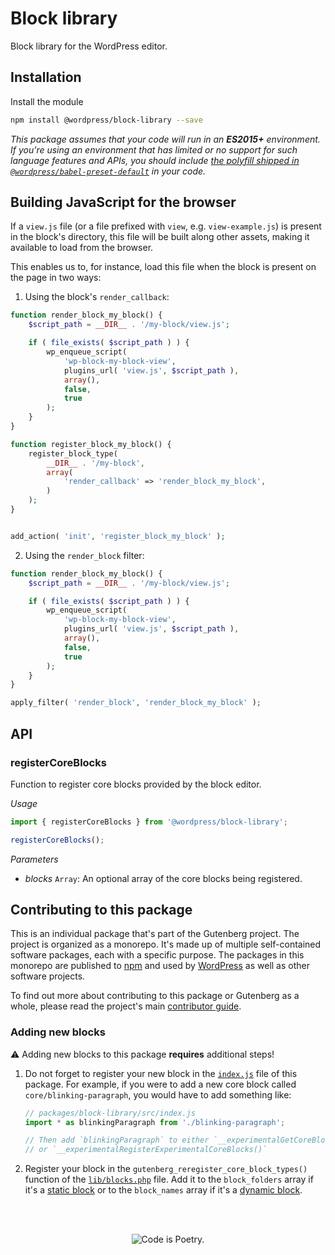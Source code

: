 # Block library

Block library for the WordPress editor.

## Installation

Install the module

```bash
npm install @wordpress/block-library --save
```

_This package assumes that your code will run in an **ES2015+** environment. If you're using an environment that has limited or no support for such language features and APIs, you should include [the polyfill shipped in `@wordpress/babel-preset-default`](https://github.com/WordPress/gutenberg/tree/HEAD/packages/babel-preset-default#polyfill) in your code._

## Building JavaScript for the browser

If a `view.js` file (or a file prefixed with `view`, e.g. `view-example.js`) is present in the block's directory, this file will be built along other assets, making it available to load from the browser.

This enables us to, for instance, load this file when the block is present on the page in two ways:

1.  Using the block's `render_callback`:

```php
function render_block_my_block() {
	$script_path = __DIR__ . '/my-block/view.js';

 	if ( file_exists( $script_path ) ) {
 		wp_enqueue_script(
 			'wp-block-my-block-view',
 			plugins_url( 'view.js', $script_path ),
 			array(),
 			false,
 			true
 		);
 	}
}

function register_block_my_block() {
	register_block_type(
		__DIR__ . '/my-block',
		array(
			'render_callback' => 'render_block_my_block',
		)
	);
}


add_action( 'init', 'register_block_my_block' );
```

2.  Using the `render_block` filter:

```php
function render_block_my_block() {
	$script_path = __DIR__ . '/my-block/view.js';

 	if ( file_exists( $script_path ) ) {
 		wp_enqueue_script(
 			'wp-block-my-block-view',
 			plugins_url( 'view.js', $script_path ),
 			array(),
 			false,
 			true
 		);
 	}
}

apply_filter( 'render_block', 'render_block_my_block' );
```

## API

<!-- START TOKEN(Autogenerated API docs) -->

### registerCoreBlocks

Function to register core blocks provided by the block editor.

_Usage_

```js
import { registerCoreBlocks } from '@wordpress/block-library';

registerCoreBlocks();
```

_Parameters_

-   _blocks_ `Array`: An optional array of the core blocks being registered.

<!-- END TOKEN(Autogenerated API docs) -->

## Contributing to this package

This is an individual package that's part of the Gutenberg project. The project is organized as a monorepo. It's made up of multiple self-contained software packages, each with a specific purpose. The packages in this monorepo are published to [npm](https://www.npmjs.com/) and used by [WordPress](https://make.wordpress.org/core/) as well as other software projects.

To find out more about contributing to this package or Gutenberg as a whole, please read the project's main [contributor guide](https://github.com/WordPress/gutenberg/tree/HEAD/CONTRIBUTING.md).

### Adding new blocks

⚠️ Adding new blocks to this package **requires** additional steps!

1.  Do not forget to register your new block in the [`index.js`](https://github.com/WordPress/gutenberg/blob/trunk/packages/block-library/index.js) file of this package. For example, if you were to add a new core block called `core/blinking-paragraph`, you would have to add something like:

    ```js
    // packages/block-library/src/index.js
    import * as blinkingParagraph from './blinking-paragraph';

    // Then add `blinkingParagraph` to either `__experimentalGetCoreBlocks()`
    // or `__experimentalRegisterExperimentalCoreBlocks()`
    ```

2.  Register your block in the `gutenberg_reregister_core_block_types()` function of the [`lib/blocks.php`](https://github.com/WordPress/gutenberg/blob/trunk/lib/blocks.php) file. Add it to the `block_folders` array if it's a [static block](https://developer.wordpress.org/block-editor/explanations/glossary/#static-block) or to the `block_names` array if it's a [dynamic block](https://developer.wordpress.org/block-editor/explanations/glossary/#dynamic-block).

<br /><br /><p align="center"><img src="https://s.w.org/style/images/codeispoetry.png?1" alt="Code is Poetry." /></p>
